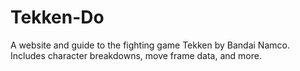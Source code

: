 # Tekken-Do
A website and guide to the fighting game Tekken by Bandai Namco. Includes character breakdowns, move frame data, and more.
